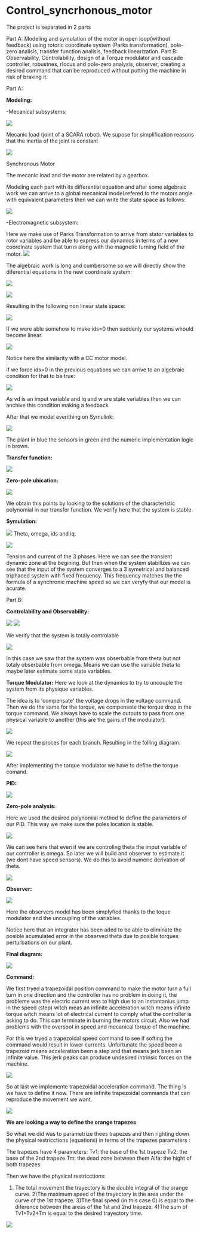 # Control_syncrhonous_motor



The project is separated in 2 parts

Part A: Modeling and symulation of the motor in open loop(without feedback) using rotoric coordinate system (Parks transformation), pole-zero analisis, transfer function analisis, feedback linearization.
Part B: Observability, Controlability, design of a Torque modulator and cascade controller, robustnes, rlocus and pole-zero analysis, observer, creating a desired command that can be reproduced without putting the machine in risk of braking it.

Part A:

**Modeling:**

-Mecanical subsystems:

![](Capture.PNG) 

Mecanic load (joint of a SCARA robot). We supose for simplification reasons that the inertia of the joint is constant

![](Capture2.PNG)

Synchronous Motor

The mecanic load and the motor are related by a gearbox.

Modeling each part with its differential equation and after some algebraic work we can arrive to a global mecanical model refered to the motors angle with equivalent parameters then we can write the state space as follows:

![](Capture3.PNG)

-Electromagnetic subsystem:

Here we make use of Parks Transformation to arrive from stator variables to rotor variables and be able to express our dynamics in terms of a new coordinate system that turns along with the magnetic turning field of the motor.
![](Capture6.PNG)

The algebraic work is long and cumbersome so we will directly show the diferential equations in the new coordinate system:

![](Capture4.PNG)

![](Capture5.PNG)

Resulting in the following non linear state space:

![](Capture7.PNG)

If we were able somehow to make ids=0 then suddenly our systems whould become linear.

![](Capture9.PNG)

Notice here the similarity with a CC motor model.

if we force ids=0 in the previous equations we can arrive to an algebraic condition for that to be true: 

![](Capture8.PNG)

As vd is an imput variable and iq and w are state variables then we can anchive this condition making a feedback 


After that we model everithing on Symulink:

![](Capture10.PNG)

The plant in blue the sensors in green and the numeric implementation logic in brown.



**Transfer function:**

![](Capture11.PNG)


**Zero-pole ubication:**

![](Capture12.PNG)

We obtain this points by looking to the solutions of the characteristic polynomial in our transfer function. We verify here that the system is stable.

**Symulation:**

![](Capture13.PNG)
Theta, omega, ids and iq.

![](Capture14.PNG)

Tension and current of the 3 phases. Here we can see the transient dynamic zone at the begining. But then when the system stabilizes we can see that the input of the system converges to a 3 symetrical and balanced triphaced system with fixed frequency. This frequency matches the the formula of a synchronic machine speed so we can veryfy that our model is acurate.





Part B:

**Controlability and Observability:**

![](Capture15.PNG)
![](Capture16.PNG)

We verify that the system is totaly controlable

![](Capture17.PNG)

In this case we saw that the system was obserbable from theta but not totaly obserbable from omega. Means we can use the variable theta to maybe later estimate some state variables.


**Torque Modulator:**
Here we look at the dynamics to try to uncouple the system from its physique variables.

The idea is to 'compensate' the voltage drops in the voltage command. Then we do the same for the torque, we compensate the torque drop in the torque command. We always have to scale the outputs to pass from one physical variable to another (this are the gains of the modulator).

![](Capture19.PNG)

We repeat the proces for each branch. Resulting in the folling diagram.

![](Capture18.PNG)


After implementing the torque modulator we have to define the torque comand.

**PID:**

![](Capture20.PNG)


**Zero-pole analysis:**

Here we used the desired polynomial method to define the parameters of our PID. This way we make sure the poles location is stable. 

![](Capture21.PNG)

We can see here that even if we are controling theta the imput variable of our controller is omega. So later we will build and observer to estimate it (we dont have speed sensors). We do this to avoid numeric derivation of theta. 

![](Capture22.PNG)



**Observer:**


![](Capture23.PNG)

Here the observers model has been simplyfied thanks to the toque modulator and the uncoupling of the variables. 

Notice here that an integrator has been aded to be able to eliminate the posible acumulated error in the observed theta due to posible torques perturbations on our plant.


**Final diagram:**

![](Capture24.PNG)


**Command:**



We first tryed a trapezoidal position command to make the motor turn a full turn in one direction and the controller has no problem in doing it, the probleme was the electric current was to high due to an instantanius jump in the speed (step) witch meas an infinite acceleration witch means infinite torque witch means lot of electrical current to comply what the controller is asking to do. This can terminate in burning the motors circuit. Also we had problems with the oversoot in speed and mecanical torque of the machine.



For this we tryed a trapezoidal speed command to see if softing the command would result in lower currents. Unfortunate the speed been a trapezoid means acceleration been 
a step and that means jerk been an infinite value. This jerk peaks can produce undesired intrinsic forces on the machine.

![](Capture25.PNG)


So at last we implemente trapezoidal acceleration command. The thing is we have to define it now. There are infinite trapezoidal commands that can reproduce the movement we want. 




![](Capture26.PNG)


**We are looking a way to define the orange trapezes**


So what we did was to parametrize thees trapezes and then righting down the physical restricctions (equations) in terms of the trapezes parameters :

The trapezes have 4 parameters:
Tv1: the base of the 1st trapeze
Tv2: the base of the 2nd trapeze
Tm: the dead zone between them
Alfa: the hight of both trapezes

Then we have the physical restricctions:

1) The total movement the trayectory is the double integral of the orange curve.
2)The maximum speed of the trayectory is the area under the curve of the 1st trapeze.
3)The final speed (in this case 0) is equal to the diference between the areas of the 1st and 2nd trapeze.
4)The sum of Tv1+Tv2+Tm is equal to the desired trayectory time.




![](Capture27.PNG)

















